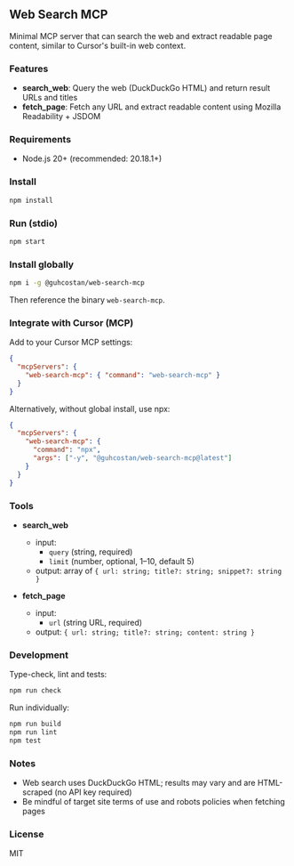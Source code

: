 ## Web Search MCP

Minimal MCP server that can search the web and extract readable page content, similar to Cursor's built-in web context.

### Features

- **search_web**: Query the web (DuckDuckGo HTML) and return result URLs and titles
- **fetch_page**: Fetch any URL and extract readable content using Mozilla Readability + JSDOM

### Requirements

- Node.js 20+ (recommended: 20.18.1+)

### Install

```bash
npm install
```

### Run (stdio)

```bash
npm start
```

### Install globally

```bash
npm i -g @guhcostan/web-search-mcp
```

Then reference the binary `web-search-mcp`.

### Integrate with Cursor (MCP)

Add to your Cursor MCP settings:

```json
{
  "mcpServers": {
    "web-search-mcp": { "command": "web-search-mcp" }
  }
}
```

Alternatively, without global install, use npx:

```json
{
  "mcpServers": {
    "web-search-mcp": {
      "command": "npx",
      "args": ["-y", "@guhcostan/web-search-mcp@latest"]
    }
  }
}
```

### Tools

- **search_web**
  - input:
    - `query` (string, required)
    - `limit` (number, optional, 1–10, default 5)
  - output: array of `{ url: string; title?: string; snippet?: string }`

- **fetch_page**
  - input:
    - `url` (string URL, required)
  - output: `{ url: string; title?: string; content: string }`

### Development

Type-check, lint and tests:

```bash
npm run check
```

Run individually:

```bash
npm run build
npm run lint
npm test
```

### Notes

- Web search uses DuckDuckGo HTML; results may vary and are HTML-scraped (no API key required)
- Be mindful of target site terms of use and robots policies when fetching pages

### License

MIT

